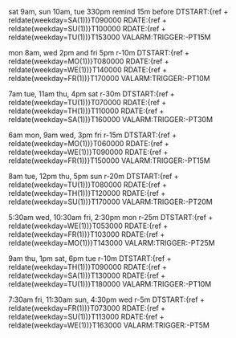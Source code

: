 sat 9am, sun 10am, tue 330pm remind 15m before
DTSTART:{ref + reldate(weekday=SA(1))}T090000
RDATE:{ref + reldate(weekday=SU(1))}T100000
RDATE:{ref + reldate(weekday=TU(1))}T153000
VALARM:TRIGGER:-PT15M

mon 8am, wed 2pm and fri 5pm r-10m
DTSTART:{ref + reldate(weekday=MO(1))}T080000
RDATE:{ref + reldate(weekday=WE(1))}T140000
RDATE:{ref + reldate(weekday=FR(1))}T170000
VALARM:TRIGGER:-PT10M

7am tue, 11am thu, 4pm sat r-30m
DTSTART:{ref + reldate(weekday=TU(1))}T070000
RDATE:{ref + reldate(weekday=TH(1))}T110000
RDATE:{ref + reldate(weekday=SA(1))}T160000
VALARM:TRIGGER:-PT30M

6am mon, 9am wed, 3pm fri r-15m
DTSTART:{ref + reldate(weekday=MO(1))}T060000
RDATE:{ref + reldate(weekday=WE(1))}T090000
RDATE:{ref + reldate(weekday=FR(1))}T150000
VALARM:TRIGGER:-PT15M

8am tue, 12pm thu, 5pm sun r-20m
DTSTART:{ref + reldate(weekday=TU(1))}T080000
RDATE:{ref + reldate(weekday=TH(1))}T120000
RDATE:{ref + reldate(weekday=SU(1))}T170000
VALARM:TRIGGER:-PT20M

5:30am wed, 10:30am fri, 2:30pm mon r-25m
DTSTART:{ref + reldate(weekday=WE(1))}T053000
RDATE:{ref + reldate(weekday=FR(1))}T103000
RDATE:{ref + reldate(weekday=MO(1))}T143000
VALARM:TRIGGER:-PT25M

9am thu, 1pm sat, 6pm tue r-10m
DTSTART:{ref + reldate(weekday=TH(1))}T090000
RDATE:{ref + reldate(weekday=SA(1))}T130000
RDATE:{ref + reldate(weekday=TU(1))}T180000
VALARM:TRIGGER:-PT10M

7:30am fri, 11:30am sun, 4:30pm wed r-5m
DTSTART:{ref + reldate(weekday=FR(1))}T073000
RDATE:{ref + reldate(weekday=SU(1))}T113000
RDATE:{ref + reldate(weekday=WE(1))}T163000
VALARM:TRIGGER:-PT5M
